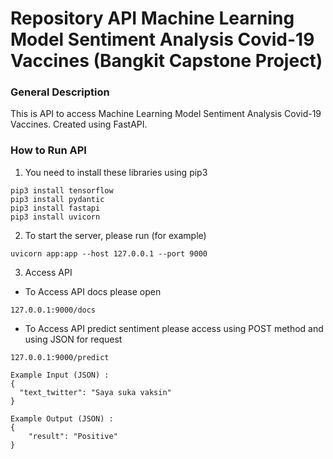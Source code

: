 # Repository API Machine Learning Model Sentiment Analysis Covid-19 Vaccines (Bangkit Capstone Project)

### General Description
This is API to access Machine Learning Model Sentiment Analysis Covid-19 Vaccines.
Created using FastAPI.


### How to Run API
1. You need to install these libraries using pip3
```
pip3 install tensorflow
pip3 install pydantic
pip3 install fastapi
pip3 install uvicorn
```

2. To start the server, please run (for example)
```
uvicorn app:app --host 127.0.0.1 --port 9000
```

3. Access API
- To Access API docs please open 
```
127.0.0.1:9000/docs
```
- To Access API predict sentiment please access using POST method and using JSON for request
```
127.0.0.1:9000/predict

Example Input (JSON) :
{
  "text_twitter": "Saya suka vaksin"
}

Example Output (JSON) :
{
    "result": "Positive"
}

```
